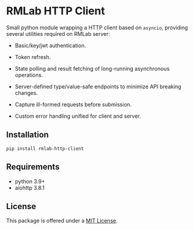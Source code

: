 # RMLab HTTP Client

Small python module wrapping a HTTP client based on `asyncio`, providing several utilities required on RMLab server:

* Basic/key/jwt authentication.

* Token refresh.

* State polling and result fetching of long-running asynchronous operations.

* Server-defined type/value-safe endpoints to minimize API breaking changes.

* Capture ill-formed requests before submission.

* Custom error handling unified for client and server.

## Installation

```
pip install rmlab-http-client
```

## Requirements

* python 3.9+
* aiohttp 3.8.1

## License

This package is offered under a [MIT License](LICENSE).

